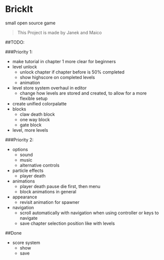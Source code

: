 # BrickIt
small open source game

> This Project is made by
> Janek and Maico

##TODO:

###Priority 1:

- make tutorial in chapter 1 more clear for beginners
- level unlock
	- unlock chapter if chapter before is 50% completed
	- show highscore on completed levels
	- animation
- level store system overhaul in editor
    - change how levels are stored and created, to allow for a more flexible setup
- create unified colorpalatte
- blocks
	- claw death block
	- one way block
	- gate block
- level, more levels

###Priority 2:

- options
	- sound
	- music
    - alternative controls
- particle effects
	- player death
- animations
	- player death pause
	  die first, then menu
    - block animations in general
- appearance
    - revisit animation for spawner
- navigation
	- scroll automatically with navigation when using controller or keys to navigate
	- save chapter selection position like with levels


##Done

- score system
    - show
    - save

